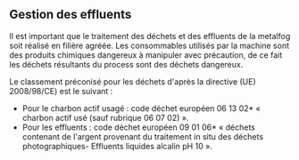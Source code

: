## Gestion des effluents

Il est important que le traitement des déchets et des effluents de la metalfog soit réalisé en filière agréée. 
Les consommables utilisés par la machine sont des produits chimiques dangereux à manipuler avec précaution, de ce fait les déchets résultants du process sont des déchets dangereux.

Le classement préconisé pour les déchets d'après la directive (UE) 2008/98/CE) est le suivant :
 - Pour le charbon actif usagé : code déchet européen 06 13 02* « charbon actif usé (sauf rubrique 06 07 02) ».
 - Pour les effluents : code déchet européen 09 01 06* « déchets contenant de l'argent provenant du traitement in situ des déchets photographiques- Effluents liquides alcalin pH 10 ».



